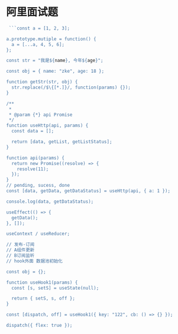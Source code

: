 # 阿里面试题

```js
 ```const a = [1, 2, 3];

a.prototype.mutiple = function() {
  a = [...a, 4, 5, 6];
};

const str = "我是${name}, 今年${age}";

const obj = { name: "zke", age: 18 };

function getStr(str, obj) {
  str.replace(/$\{[*.]}/, function(params) {});
}

/**
 *
 * @param {*} api Promise
 */
function useHttp(api, params) {
  const data = [];

  return [data, getList, getListStatus];
}

function api(params) {
  return new Promise((resolve) => {
    resolve(11);
  });
}
// pending, sucess, done
const [data, getData, getDataStatus] = useHttp(api, { a: 1 });

console.log(data, getDataStatus);

useEffect(() => {
  getData();
}, []);

useContext / useReducer;

// 发布-订阅
// A组件更新
// B订阅监听
// hook外面 数据池初始化

const obj = {};

function useHook1(params) {
  const [s, setS] = useState(null);

  return { setS, s, off };
}

const [dispatch, off] = useHook1({ key: "122", cb: () => {} });

dispatch({ flex: true });
